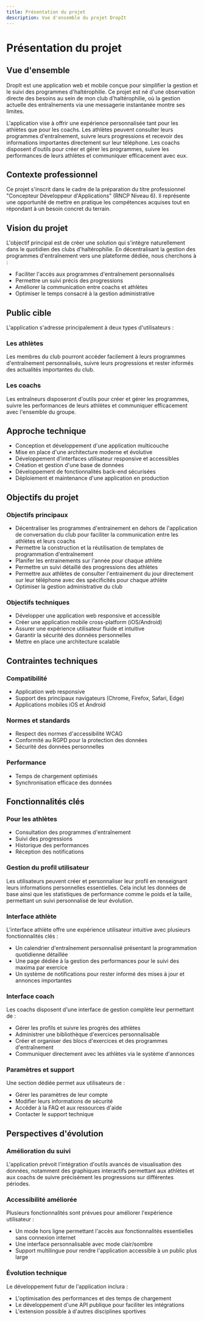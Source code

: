 ```yaml
---
title: Présentation du projet
description: Vue d'ensemble du projet DropIt
---
```


# Présentation du projet

## Vue d'ensemble

DropIt est une application web et mobile conçue pour simplifier la gestion et le suivi des programmes d'haltérophilie. Ce projet est né d'une observation directe des besoins au sein de mon club d'haltérophilie, où la gestion actuelle des entraînements via une messagerie instantanée montre ses limites.

L'application vise à offrir une expérience personnalisée tant pour les athlètes que pour les coachs. Les athlètes peuvent consulter leurs programmes d'entraînement, suivre leurs progressions et recevoir des informations importantes directement sur leur téléphone. Les coachs disposent d'outils pour créer et gérer les programmes, suivre les performances de leurs athlètes et communiquer efficacement avec eux.

## Contexte professionnel

Ce projet s'inscrit dans le cadre de la préparation du titre professionnel "Concepteur Développeur d'Applications" (RNCP Niveau 6). Il représente une opportunité de mettre en pratique les compétences acquises tout en répondant à un besoin concret du terrain.

## Vision du projet

L'objectif principal est de créer une solution qui s'intègre naturellement dans le quotidien des clubs d'haltérophilie. En décentralisant la gestion des programmes d'entraînement vers une plateforme dédiée, nous cherchons à :

- Faciliter l'accès aux programmes d'entraînement personnalisés
- Permettre un suivi précis des progressions
- Améliorer la communication entre coachs et athlètes
- Optimiser le temps consacré à la gestion administrative

## Public cible

L'application s'adresse principalement à deux types d'utilisateurs :

### Les athlètes
Les membres du club pourront accéder facilement à leurs programmes d'entraînement personnalisés, suivre leurs progressions et rester informés des actualités importantes du club.

### Les coachs
Les entraîneurs disposeront d'outils pour créer et gérer les programmes, suivre les performances de leurs athlètes et communiquer efficacement avec l'ensemble du groupe.

## Approche technique

- Conception et développement d'une application multicouche
- Mise en place d'une architecture moderne et évolutive
- Développement d'interfaces utilisateur responsive et accessibles
- Création et gestion d'une base de données
- Développement de fonctionnalités back-end sécurisées
- Déploiement et maintenance d'une application en production

## Objectifs du projet

### Objectifs principaux
- Décentraliser les programmes d'entrainement en dehors de l'application de conversation du club pour faciliter la communication entre les athlètes et leurs coachs
- Permettre la construction et la réutilisation de templates de programmation d'entraînement
- Planifer les entrainements sur l'année pour chaque athlète
- Permettre un suivi détaillé des progressions des athlètes
- Permettre aux athlètes de consulter l'entrainement du jour directement sur leur téléphone avec des spécificités pour chaque athlète
- Optimiser la gestion administrative du club

### Objectifs techniques
- Développer une application web responsive et accessible
- Créer une application mobile cross-platform (iOS/Android)
- Assurer une expérience utilisateur fluide et intuitive
- Garantir la sécurité des données personnelles
- Mettre en place une architecture scalable

## Contraintes techniques

### Compatibilité
- Application web responsive
- Support des principaux navigateurs (Chrome, Firefox, Safari, Edge)
- Applications mobiles iOS et Android

### Normes et standards
- Respect des normes d'accessibilité WCAG
- Conformité au RGPD pour la protection des données
- Sécurité des données personnelles

### Performance
- Temps de chargement optimisés
- Synchronisation efficace des données

## Fonctionnalités clés

### Pour les athlètes
- Consultation des programmes d'entraînement
- Suivi des progressions
- Historique des performances
- Réception des notifications

### Gestion du profil utilisateur
Les utilisateurs peuvent créer et personnaliser leur profil en renseignant leurs informations personnelles essentielles. Cela inclut les données de base ainsi que les statistiques de performance comme le poids et la taille, permettant un suivi personnalisé de leur évolution.

### Interface athlète
L'interface athlète offre une expérience utilisateur intuitive avec plusieurs fonctionnalités clés :

- Un calendrier d'entraînement personnalisé présentant la programmation quotidienne détaillée
- Une page dédiée à la gestion des performances pour le suivi des maxima par exercice
- Un système de notifications pour rester informé des mises à jour et annonces importantes

### Interface coach
Les coachs disposent d'une interface de gestion complète leur permettant de :

- Gérer les profils et suivre les progrès des athlètes
- Administrer une bibliothèque d'exercices personnalisable
- Créer et organiser des blocs d'exercices et des programmes d'entraînement
- Communiquer directement avec les athlètes via le système d'annonces

### Paramètres et support
Une section dédiée permet aux utilisateurs de :

- Gérer les paramètres de leur compte
- Modifier leurs informations de sécurité
- Accéder à la FAQ et aux ressources d'aide
- Contacter le support technique

## Perspectives d'évolution

### Amélioration du suivi
L'application prévoit l'intégration d'outils avancés de visualisation des données, notamment des graphiques interactifs permettant aux athlètes et aux coachs de suivre précisément les progressions sur différentes périodes.

### Accessibilité améliorée
Plusieurs fonctionnalités sont prévues pour améliorer l'expérience utilisateur :

- Un mode hors ligne permettant l'accès aux fonctionnalités essentielles sans connexion internet
- Une interface personnalisable avec mode clair/sombre
- Support multilingue pour rendre l'application accessible à un public plus large

### Évolution technique
Le développement futur de l'application inclura :

- L'optimisation des performances et des temps de chargement
- Le développement d'une API publique pour faciliter les intégrations
- L'extension possible à d'autres disciplines sportives 